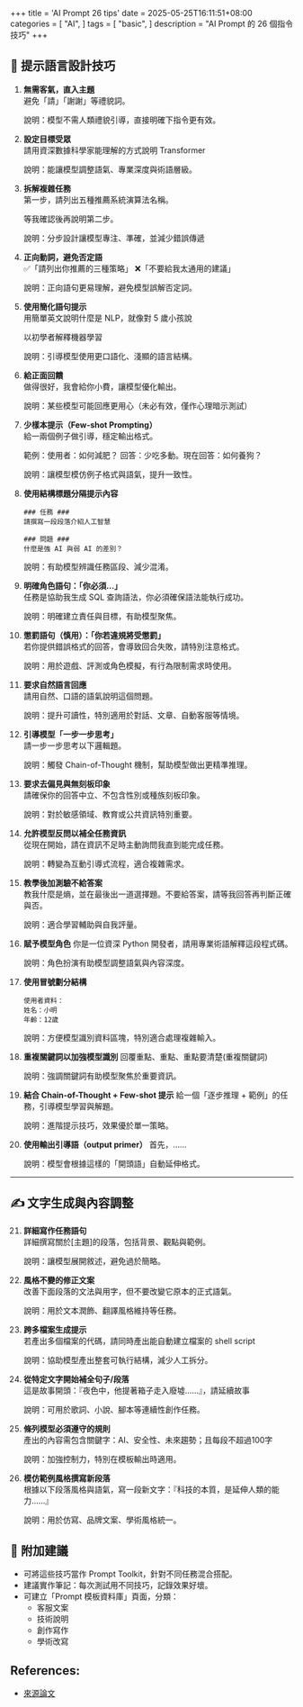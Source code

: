 +++
title = 'AI Prompt 26 tips'
date = 2025-05-25T16:11:51+08:00
categories = [
    "AI",
]
tags = [
    "basic",
]
description = "AI Prompt 的 26 個指令技巧"
+++

## 📘 提示語言設計技巧

1. **無需客氣，直入主題**  
    避免「請」「謝謝」等禮貌詞。
    
    說明：模型不需人類禮貌引導，直接明確下指令更有效。

2. **設定目標受眾**  
    請用資深數據科學家能理解的方式說明 Transformer

    說明：能讓模型調整語氣、專業深度與術語層級。

3. **拆解複雜任務**  
    第一步，請列出五種推薦系統演算法名稱。
    
    等我確認後再說明第二步。

    說明：分步設計讓模型專注、準確，並減少錯誤傳遞

4. **正向動詞，避免否定語**  
    ✅「請列出你推薦的三種策略」
    ❌「不要給我太通用的建議」

    說明：正向語句更易理解，避免模型誤解否定詞。

5. **使用簡化語句提示**  
    用簡單英文說明什麼是 NLP，就像對 5 歲小孩說

    以初學者解釋機器學習

    說明：引導模型使用更口語化、淺顯的語言結構。

6. **給正面回饋**  
    做得很好，我會給你小費，讓模型優化輸出。

    說明：某些模型可能回應更用心（未必有效，僅作心理暗示測試）

7. **少樣本提示（Few-shot Prompting）**  
    給一兩個例子做引導，穩定輸出格式。

    範例：使用者：如何減肥？ 回答：少吃多動。現在回答：如何養狗？

    說明：讓模型模仿例子格式與語氣，提升一致性。

8. **使用結構標題分隔提示內容**  
    ```
    ### 任務 ### 
    請撰寫一段段落介紹人工智慧

    ### 問題 ###
    什麼是強 AI 與弱 AI 的差別？
    ```
    說明：有助模型辨識任務區段、減少混淆。

9. **明確角色語句：「你必須...」**  
    任務是協助我生成 SQL 查詢語法，你必須確保語法能執行成功。

    說明：明確建立責任與目標，有助模型聚焦。

10. **懲罰語句（慎用）：「你若違規將受懲罰」**  
    若你提供錯誤格式的回答，會導致回合失敗，請特別注意格式。

    說明：用於遊戲、評測或角色模擬，有行為限制需求時使用。

11. **要求自然語言回應**  
    請用自然、口語的語氣說明這個問題。

    說明：提升可讀性，特別適用於對話、文章、自動客服等情境。

12. **引導模型「一步一步思考」**  
    請一步一步思考以下邏輯題。

    說明：觸發 Chain-of-Thought 機制，幫助模型做出更精準推理。

13. **要求去偏見與無刻板印象**  
    請確保你的回答中立、不包含性別或種族刻板印象。

    說明：對於敏感領域、教育或公共資訊特別重要。

14. **允許模型反問以補全任務資訊**  
    從現在開始，請在資訊不足時主動詢問我直到能完成任務。

    說明：轉變為互動引導式流程，適合複雜需求。

15. **教學後加測驗不給答案**  
    教我什麼是熵，並在最後出一道選擇題。不要給答案，請等我回答再判斷正確與否。

    說明：適合學習輔助與自我評量。

16. **賦予模型角色**
    你是一位資深 Python 開發者，請用專業術語解釋這段程式碼。

    說明：角色扮演有助模型調整語氣與內容深度。

17. **使用冒號劃分結構**
    ```
    使用者資料：
    姓名：小明
    年齡：12歲
    ```

    說明：方便模型識別資料區塊，特別適合處理複雜輸入。

18. **重複關鍵詞以加強模型識別**
    回覆重點、重點、重點要清楚(重複關鍵詞)

    說明：強調關鍵詞有助模型聚焦於重要資訊。

19. **結合 Chain-of-Thought + Few-shot 提示**
    給一個「逐步推理 + 範例」的任務，引導模型學習與解題。

    說明：進階提示技巧，效果優於單一策略。

20. **使用輸出引導語（output primer）**
    首先，......

    說明：模型會根據這樣的「開頭語」自動延伸格式。
---

## ✍️ 文字生成與內容調整

21. **詳細寫作任務語句**  
    詳細撰寫關於[主題]的段落，包括背景、觀點與範例。

    說明：讓模型展開敘述，避免過於簡略。

22. **風格不變的修正文案**  
    改善下面段落的文法與用字，但不要改變它原本的正式語氣。

    說明：用於文本潤飾、翻譯風格維持等任務。

23. **跨多檔案生成提示**  
    若產出多個檔案的代碼，請同時產出能自動建立檔案的 shell script

    說明：協助模型產出整套可執行結構，減少人工拆分。

24. **從特定文字開始補全句子/段落**  
    這是故事開頭：『夜色中，他提著箱子走入廢墟……』，請延續故事

    說明：可用於歌詞、小說、腳本等連續性創作任務。

25. **條列模型必須遵守的規則**  
    產出的內容需包含關鍵字：AI、安全性、未來趨勢；且每段不超過100字

    說明：加強控制力，特別在模板輸出時適用。

26. **模仿範例風格撰寫新段落**  
    根據以下段落風格與語氣，寫一段新文字：『科技的本質，是延伸人類的能力……』

    說明：用於仿寫、品牌文案、學術風格統一。

## 🧩 附加建議

- 可將這些技巧當作 Prompt Toolkit，針對不同任務混合搭配。
- 建議實作筆記：每次測試用不同技巧，記錄效果好壞。
- 可建立「Prompt 模板資料庫」頁面，分類：
  - 客服文案
  - 技術說明
  - 創作寫作
  - 學術改寫


## References:
- [來源論文](https://arxiv.org/pdf/2312.16171v1.pdf)